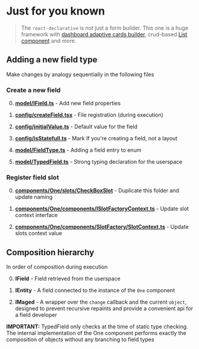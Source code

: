 # Just for you known

> The `react-declarative` is not just a form builder. This one is a huge framework with [dashboard adaptive cards builder](./components/One/layouts/HeroLayout.tsx), crud-based [List component](./components/List) and more.

## Adding a new field type

Make changes by analogy sequentially in the following files

### Create a new field

0. **[model/IField.ts](./model/IField.ts)** - Add new field properties

1. **[config/createField.tsx](./components/One/config/createField.tsx)** - File registration (during execution)

2. **[config/initialValue.ts](./components/One/config/initialValue.ts)** - Default value for the field

3. **[config/isStatefull.ts](./components/One/config/isStatefull.ts)** - Mark If you're creating a field, not a layout

4. **[model/FieldType.ts](./model/FieldType.ts)** - Adding a field entry to enum

5. **[model/TypedField.ts](./model/TypedField.ts)** - Strong typing declaration for the userspace

### Register field slot

0. **[components/One/slots/CheckBoxSlot](./components/One/slots/CheckBoxSlot)** - Duplicate this folder and update naming

1. **[components/One/components/ISlotFactoryContext.ts](./components/One/components/SlotFactory/ISlotFactoryContext.ts)** - Update slot context interface

2. **[components/One/components/SlotFactory/SlotContext.ts](./components/One/components/SlotFactory/SlotContext.ts)** - Update slots context value

## Composition hierarchy

In order of composition during execution

0. **IField** - Field retrieved from the userspace

1. **IEntity** - A field connected to the instance of the `One` component

2. **IMaged** - A wrapper over the `change` callback and the current `object`, designed to prevent recursive repaints and provide a convenient api for a field developer

**IMPORTANT:** TypedField only checks at the time of static type checking. The internal implementation of the One component performs exactly the composition of objects without any branching to field types